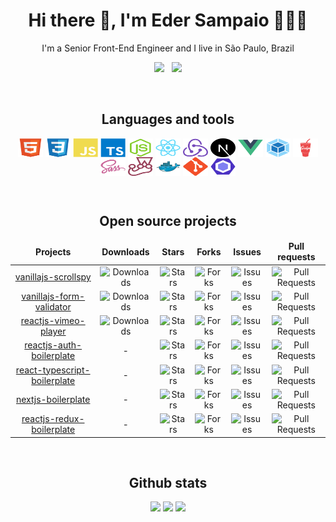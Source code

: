 <h1 align='center'>
  Hi there 👋, I'm Eder Sampaio 👨🏻‍💻
</h1>  

<p align='center'>
  I'm a Senior Front-End Engineer and I live in São Paulo, Brazil
</p>

<p align='center'>
  <a href="https://www.linkedin.com/in/ederssouza/"><img src="https://img.shields.io/badge/linkedin-%230077B5.svg?&style=for-the-badge&logo=linkedin&logoColor=white" /></a>&nbsp;&nbsp;
  <a href="https://github.com/ederssouza"><img src="https://img.shields.io/badge/github-AAAAAA.svg?&style=for-the-badge&logo=github&logoColor=white" /></a>
</p><br />

<h2 align='center'>
  Languages and tools
</h2>

<p align='center'>
  <img align="center" alt="HTML" height="30" width="40" src="https://raw.githubusercontent.com/devicons/devicon/master/icons/html5/html5-original.svg">
  <img align="center" alt="CSS" height="30" width="40" src="https://raw.githubusercontent.com/devicons/devicon/master/icons/css3/css3-original.svg">
  <img align="center" alt="JavaScript" height="30" width="40" src="https://raw.githubusercontent.com/devicons/devicon/master/icons/javascript/javascript-plain.svg">
  <img align="center" alt="TypeScript" height="30" width="40" src="https://raw.githubusercontent.com/devicons/devicon/master/icons/typescript/typescript-plain.svg">
  <img align="center" alt="" height="30" width="40" src="https://raw.githubusercontent.com/devicons/devicon/master/icons/nodejs/nodejs-original.svg">
  <img align="center" alt="" height="30" width="40" src="https://raw.githubusercontent.com/devicons/devicon/master/icons/react/react-original.svg">
  <img align="center" alt="" height="30" width="40" src="https://raw.githubusercontent.com/devicons/devicon/master/icons/redux/redux-original.svg">
  <img align="center" alt="" height="30" width="40" src="https://raw.githubusercontent.com/devicons/devicon/master/icons/nextjs/nextjs-original.svg">
  <img align="center" alt="" height="30" width="40" src="https://raw.githubusercontent.com/devicons/devicon/master/icons/vuejs/vuejs-original.svg">
  <img align="center" alt="" height="30" width="40" src="https://raw.githubusercontent.com/devicons/devicon/master/icons/webpack/webpack-original.svg">
  <img align="center" alt="" height="30" width="40" src="https://raw.githubusercontent.com/devicons/devicon/master/icons/gulp/gulp-plain.svg">
  <img align="center" alt="" height="30" width="40" src="https://raw.githubusercontent.com/devicons/devicon/master/icons/sass/sass-original.svg">
  <img align="center" alt="" height="30" width="40" src="https://raw.githubusercontent.com/devicons/devicon/master/icons/jest/jest-plain.svg">
  <img align="center" alt="" height="30" width="40" src="https://raw.githubusercontent.com/devicons/devicon/master/icons/docker/docker-original.svg">
  <img align="center" alt="" height="30" width="40" src="https://raw.githubusercontent.com/devicons/devicon/master/icons/git/git-original.svg">
  <img align="center" alt="" height="30" width="40" src="https://raw.githubusercontent.com/devicons/devicon/master/icons/eslint/eslint-original.svg">
</p><br />

<h2 align='center'>
  Open source projects
</h2>

<div style="margin: 0 auto; max-width: 860px">
  <table width="100%">
    <thead align="center">
      <tr border: none;>
        <td><b>Projects</b></td>
        <td><b>Downloads</b></td>
        <td><b>Stars</b></td>
        <td><b>Forks</b></td>
        <td><b>Issues</b></td>
        <td><b>Pull requests</b></td>
      </tr>
    </thead>
    <tbody>
      <tr>
        <td align="center"><a href="https://github.com/ederssouza/vanillajs-scrollspy">vanillajs-scrollspy</a></td>
        <td align="center"><img alt="Downloads" src="https://img.shields.io/npm/dm/vanillajs-scrollspy?style=flat-square&labelColor=343b41"/></td>
        <td align="center"><img alt="Stars" src="https://img.shields.io/github/stars/ederssouza/vanillajs-scrollspy?style=flat-square&labelColor=343b41"/></td>
        <td align="center"><img alt="Forks" src="https://img.shields.io/github/forks/ederssouza/vanillajs-scrollspy?style=flat-square&labelColor=343b41"/></td>
        <td align="center"><img alt="Issues" src="https://img.shields.io/github/issues/ederssouza/vanillajs-scrollspy?style=flat-square&labelColor=343b41"/></td>
        <td align="center"><img alt="Pull Requests" src="https://img.shields.io/github/issues-pr/ederssouza/vanillajs-scrollspy?style=flat-square&labelColor=343b41"/></td>
      </tr>
      <tr>
        <td align="center"><a href="https://github.com/ederssouza/vanillajs-form-validator">vanillajs-form-validator</a></td>
        <td align="center"><img alt="Downloads" src="https://img.shields.io/npm/dm/vanillajs-form-validator?style=flat-square&labelColor=343b41"/></td>
        <td align="center"><img alt="Stars" src="https://img.shields.io/github/stars/ederssouza/vanillajs-form-validator?style=flat-square&labelColor=343b41"/></td>
        <td align="center"><img alt="Forks" src="https://img.shields.io/github/forks/ederssouza/vanillajs-form-validator?style=flat-square&labelColor=343b41"/></td>
        <td align="center"><img alt="Issues" src="https://img.shields.io/github/issues/ederssouza/vanillajs-form-validator?style=flat-square&labelColor=343b41"/></td>
        <td align="center"><img alt="Pull Requests" src="https://img.shields.io/github/issues-pr/ederssouza/vanillajs-form-validator?style=flat-square&labelColor=343b41"/></td>
      </tr>
      <tr>
        <td align="center"><a href="https://github.com/ederssouza/reactjs-vimeo-player">reactjs-vimeo-player</a></td>
        <td align="center"><img alt="Downloads" src="https://img.shields.io/npm/dm/reactjs-vimeo-player?style=flat-square&labelColor=343b41"/></td>
        <td align="center"><img alt="Stars" src="https://img.shields.io/github/stars/ederssouza/reactjs-vimeo-player?style=flat-square&labelColor=343b41"/></td>
        <td align="center"><img alt="Forks" src="https://img.shields.io/github/forks/ederssouza/reactjs-vimeo-player?style=flat-square&labelColor=343b41"/></td>
        <td align="center"><img alt="Issues" src="https://img.shields.io/github/issues/ederssouza/reactjs-vimeo-player?style=flat-square&labelColor=343b41"/></td>
        <td align="center"><img alt="Pull Requests" src="https://img.shields.io/github/issues-pr/ederssouza/reactjs-vimeo-player?style=flat-square&labelColor=343b41"/></td>
      </tr>
      <tr>
        <td align="center"><a href="https://github.com/ederssouza/reactjs-auth-boilerplate">reactjs-auth-boilerplate</a></td>
        <td align="center">-</td>
        <td align="center"><img alt="Stars" src="https://img.shields.io/github/stars/ederssouza/reactjs-auth-boilerplate?style=flat-square&labelColor=343b41"/></td>
        <td align="center"><img alt="Forks" src="https://img.shields.io/github/forks/ederssouza/reactjs-auth-boilerplate?style=flat-square&labelColor=343b41"/></td>
        <td align="center"><img alt="Issues" src="https://img.shields.io/github/issues/ederssouza/reactjs-auth-boilerplate?style=flat-square&labelColor=343b41"/></td>
        <td align="center"><img alt="Pull Requests" src="https://img.shields.io/github/issues-pr/ederssouza/reactjs-auth-boilerplate?style=flat-square&labelColor=343b41"/></td>
      </tr>
      <tr>
        <td align="center"><a href="https://github.com/ederssouza/react-typescript-boilerplate">react-typescript-boilerplate</a></td>
        <td align="center">-</td>
        <td align="center"><img alt="Stars" src="https://img.shields.io/github/stars/ederssouza/react-typescript-boilerplate?style=flat-square&labelColor=343b41"/></td>
        <td align="center"><img alt="Forks" src="https://img.shields.io/github/forks/ederssouza/react-typescript-boilerplate?style=flat-square&labelColor=343b41"/></td>
        <td align="center"><img alt="Issues" src="https://img.shields.io/github/issues/ederssouza/react-typescript-boilerplate?style=flat-square&labelColor=343b41"/></td>
        <td align="center"><img alt="Pull Requests" src="https://img.shields.io/github/issues-pr/ederssouza/react-typescript-boilerplate?style=flat-square&labelColor=343b41"/></td>
      </tr>
      <tr>
        <td align="center"><a href="https://github.com/ederssouza/nextjs-boilerplate">nextjs-boilerplate</a></td>
        <td align="center">-</td>
        <td align="center"><img alt="Stars" src="https://img.shields.io/github/stars/ederssouza/nextjs-boilerplate?style=flat-square&labelColor=343b41"/></td>
        <td align="center"><img alt="Forks" src="https://img.shields.io/github/forks/ederssouza/nextjs-boilerplate?style=flat-square&labelColor=343b41"/></td>
        <td align="center"><img alt="Issues" src="https://img.shields.io/github/issues/ederssouza/nextjs-boilerplate?style=flat-square&labelColor=343b41"/></td>
        <td align="center"><img alt="Pull Requests" src="https://img.shields.io/github/issues-pr/ederssouza/nextjs-boilerplate?style=flat-square&labelColor=343b41"/></td>
      </tr>
      <tr>
        <td align="center"><a href="https://github.com/ederssouza/reactjs-redux-boilerplate">reactjs-redux-boilerplate</a></td>
        <td align="center">-</td>
        <td align="center"><img alt="Stars" src="https://img.shields.io/github/stars/ederssouza/reactjs-redux-boilerplate?style=flat-square&labelColor=343b41"/></td>
        <td align="center"><img alt="Forks" src="https://img.shields.io/github/forks/ederssouza/reactjs-redux-boilerplate?style=flat-square&labelColor=343b41"/></td>
        <td align="center"><img alt="Issues" src="https://img.shields.io/github/issues/ederssouza/reactjs-redux-boilerplate?style=flat-square&labelColor=343b41"/></td>
        <td align="center"><img alt="Pull Requests" src="https://img.shields.io/github/issues-pr/ederssouza/reactjs-redux-boilerplate?style=flat-square&labelColor=343b41"/></td>
      </tr>
    </tbody>
  </table>
</div><br />

<h2 align='center'>
  Github stats
</h2>

<p align='center'>
  <img src="http://github-profile-summary-cards.vercel.app/api/cards/profile-details?username=ederssouza&theme=nord_bright" height="200px" />

  <img src="http://github-profile-summary-cards.vercel.app/api/cards/stats?username=ederssouza&theme=nord_bright&" height="205px" />

  <img src="http://github-profile-summary-cards.vercel.app/api/cards/repos-per-language?username=ederssouza&theme=nord_bright" height="205px" />
</p>

